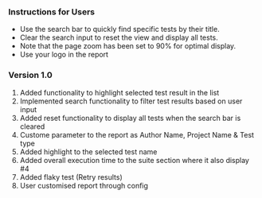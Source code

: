 ### Instructions for Users

- Use the search bar to quickly find specific tests by their title.
- Clear the search input to reset the view and display all tests.
- Note that the page zoom has been set to 90% for optimal display.
- Use your logo in the report

### Version 1.0


1. Added functionality to highlight selected test result in the list
2. Implemented search functionality to filter test results based on user input
3. Added reset functionality to display all tests when the search bar is cleared
4. Custome parameter to the report as Author Name, Project Name & Test type
5. Added highlight to the selected test name
6. Added overall execution time to the suite section where it also display #4
7. Added flaky test (Retry results)
8. User customised report through config